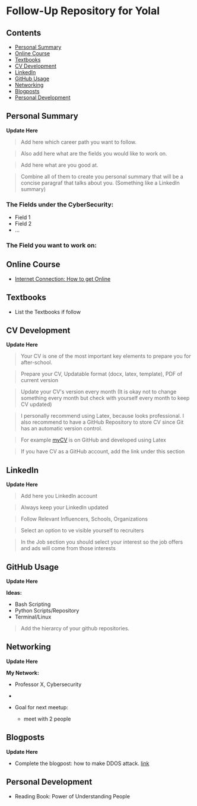 # Follow-Up Repository for Yolal

## Contents

- [Personal Summary](#personal-summary)
- [Online Course](#online-course)
- [Textbooks](#textbooks) 
- [CV Development](#cv-development)
- [LinkedIn](#linkedin)
- [GitHub Usage](#github-usage)
- [Networking](#networking)
- [Blogposts](#blogposts)
- [Personal Development](#personal-development)


## Personal Summary
__Update Here__

> Add here which career path you want to follow.

> Also add here what are the fields you would like to work on.

> Add here what are you good at.

> Combine all of them to create you personal summary that will be a concise paragraf that talks about you. (Something like a LinkedIn summary)


### The Fields under the CyberSecurity:
- Field 1
- Field 2
- ...

### The Field you want to work on:


## Online Course

- [Internet Connection: How to get Online](https://www.coursera.org/learn/internet-connection-how-to-get-online)

## Textbooks
- List the Textbooks if follow

## CV Development
__Update Here__

> Your CV is one of the most important key elements to prepare you for after-school. 

> Prepare your CV, Updatable format (docx, latex, template), PDF of current version

> Update your CV's version every month (It is okay not to change something every month but check with yourself every month to keep CV updated)

> I personally recommend using Latex, because looks professional. I also recommend to have a GitHub Repository to store CV since Git has an automatic version control.

> For example [myCV](https://github.com/eneskemalergin/My_CV) is on GitHub and developed using Latex 

> If you have CV as a GitHub account, add the link under this section

## LinkedIn
__Update Here__

> Add here you LinkedIn account

> Always keep your LinkedIn updated

> Follow Relevant Influencers, Schools, Organizations

> Select an option to ve visible yourself to recruiters

> In the Job section you should select your interest so the job offers and ads will come from those interests

## GitHub Usage
__Update Here__

__Ideas:__

- Bash Scripting
- Python Scripts/Repository
- Terminal/Linux 

> Add the hierarcy of your github repositories.


## Networking
__Update Here__

__My Network:__

- Professor X, Cybersecurity
-

- Goal for next meetup: 
  - meet with 2 people 

## Blogposts
__Update Here__

- Complete the blogpost: how to make DDOS attack. [link](https://oyolal.github.io/posts/attackddos.html)

## Personal Development
- Reading Book: Power of Understanding People
